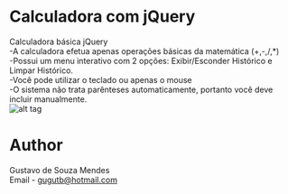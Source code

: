 Calculadora com jQuery
===================

Calculadora básica jQuery<br>
 -A calculadora efetua apenas operações básicas da matemática (+,-,/,*)<br>
 -Possui um menu interativo com 2 opções: Exibir/Esconder Histórico e Limpar Histórico.<br>
 -Você pode utilizar o teclado ou apenas o mouse<br>
 -O sistema não trata parênteses automaticamente, portanto você deve incluir manualmente.<br>
![alt tag](http://i.imgur.com/DiylJ9T.jpg)

Author
==================
Gustavo de Souza Mendes<br>
Email - gugutb@hotmail.com
